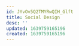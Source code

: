 ```yaml
---
id: JYvOv5Q2TMYRwQIH_Glft
title: Social Design
desc: ''
updated: 1639759165196
created: 1639759165196
---
```


